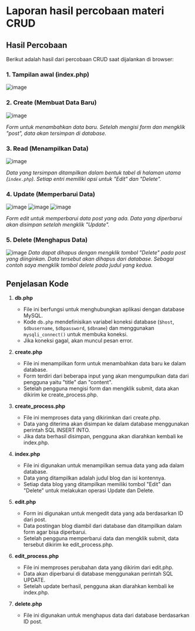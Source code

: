 # Laporan hasil percobaan materi CRUD

## Hasil Percobaan

Berikut adalah hasil dari percobaan CRUD saat dijalankan di browser:

### 1. Tampilan awal (index.php)
![image](https://github.com/user-attachments/assets/70fb2e50-ac5f-4d33-a359-4d26f1d96082)

### 2. Create (Membuat Data Baru)
   ![image](https://github.com/user-attachments/assets/e3d2a74c-bc7a-4efe-8cdc-d00810392a0a)
   
   *Form untuk menambahkan data baru. Setelah mengisi form dan mengklik "post", data akan tersimpan di database.*

### 3. Read (Menampilkan Data)
   ![image](https://github.com/user-attachments/assets/bcba68e1-8ca9-42f3-a743-0b64a466f2c9)

   *Data yang tersimpan ditampilkan dalam bentuk tabel di halaman utama (`index.php`). Setiap entri memiliki opsi untuk "Edit" dan "Delete".*

### 4. Update (Memperbarui Data)
   ![image](https://github.com/user-attachments/assets/6e4b206e-3425-4d27-a9a3-af959064bf14)
   ![image](https://github.com/user-attachments/assets/a3062ace-e352-4629-ac94-faf10819937e)
   ![image](https://github.com/user-attachments/assets/689fcbb1-f85a-4fe4-b83f-db9458089c61)
   
   *Form edit untuk memperbarui data post yang ada. Data yang diperbarui akan disimpan setelah mengklik "Update".*

### 5. Delete (Menghapus Data)
   ![image](https://github.com/user-attachments/assets/8a18b278-ad22-48ff-b037-9dae6caf0293)
   *Data dapat dihapus dengan mengklik tombol "Delete" pada post yang diinginkan. Data tersebut akan dihapus dari database. Sebagai contoh saya mengklik tombol delete pada judul yang kedua.*

## Penjelasan Kode

1. **db.php**
   - File ini berfungsi untuk menghubungkan aplikasi dengan database MySQL.
   - Kode `db.php` mendefinisikan variabel koneksi database (`$host`, `$dbusername`, `$dbpassword`, `$dbname`) dan menggunakan `mysqli_connect()` untuk membuka koneksi.
   - Jika koneksi gagal, akan muncul pesan error.

2. **create.php**
   - File ini menampilkan form untuk menambahkan data baru ke dalam database.
   - Form terdiri dari beberapa input yang akan mengumpulkan data dari pengguna yaitu "title" dan "content".
   - Setelah pengguna mengisi form dan mengklik submit, data akan dikirim ke create_process.php.
  
3. **create_process.php**
   - File ini memproses data yang dikirimkan dari create.php.
   - Data yang diterima akan disimpan ke dalam database menggunakan perintah SQL INSERT INTO.
   - Jika data berhasil disimpan, pengguna akan diarahkan kembali ke index.php.

4. **index.php**
   - File ini digunakan untuk menampilkan semua data yang ada dalam database.
   - Data yang ditampilkan adalah judul blog dan isi kontennya.
   - Setiap data blog yang ditampilkan memiliki tombol "Edit" dan "Delete" untuk melakukan operasi Update dan Delete.

5. **edit.php**
   - Form ini digunakan untuk mengedit data yang ada berdasarkan ID dari post.
   - Data postingan blog diambil dari database dan ditampilkan dalam form agar bisa diperbarui.
   - Setelah pengguna memperbarui data dan mengklik submit, data tersebut dikirim ke edit_process.php.

6. **edit_process.php**
   - File ini memproses perubahan data yang dikirim dari edit.php.
   - Data akan diperbarui di database menggunakan perintah SQL UPDATE.
   - Setelah update berhasil, pengguna akan diarahkan kembali ke index.php.
  
7. **delete.php**
   - File ini digunakan untuk menghapus data dari database berdasarkan ID post.
